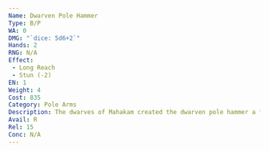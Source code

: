 ```yaml
---
Name: Dwarven Pole Hammer
Type: B/P
WA: 0
DMG: "`dice: 5d6+2`"
Hands: 2
RNG: N/A
Effect:
 - Long Reach
 - Stun (-2)
EN: 1
Weight: 4
Cost: 835
Category: Pole Arms
Description: The dwarves of Mahakam created the dwarven pole hammer a few centuries ago to defend against any whoreson dumb enough to attack them. It’s a sturdy two-meter shaft with an elaborate hammer head, a long spike on top, and a hook on the back. Versatile weapon. Lots of possibilities for killin’.
Avail: R
Rel: 15
Conc: N/A
---
```

